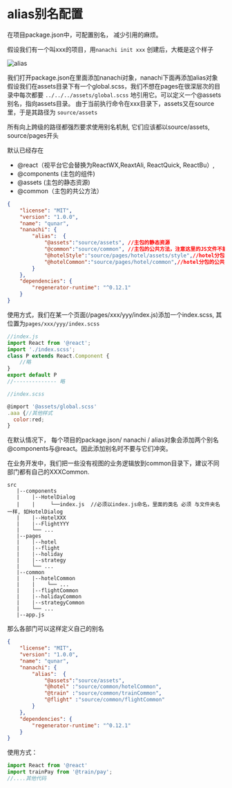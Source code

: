 # alias别名配置

在项目package.json中，可配置别名， 减少引用的麻烦。

假设我们有一个叫xxx的项目，用`nanachi init xxx` 创建后，大概是这个样子

![alias](./alias.png)

我们打开package.json在里面添加nanachi对象，nanachi下面再添加alias对象
假设我们在assets目录下有一个global.scss，我们不想在pages在很深层次的目录中每次都要
`../../../assets/global.scss` 地引用它。可以定义一个@assets别名，指向assets目录。
由于当前执行命令在xxx目录下，assets又在source里，于是其路径为 `source/assets`

所有向上跨级的路径都强烈要求使用别名机制, 它们应该都以source/assets, source/pages开头

默认已经存在 
- @react（视平台它会替换为ReactWX,ReaxtAli, ReactQuick, ReactBu）,
- @components (主包的组件)
- @assets (主包的静态资源)
- @common（主包的共公方法）

```json
{
    "license": "MIT",
    "version": "1.0.0",
    "name": "qunar",
    "nanachi": {
        "alias":  {
            "@assets":"source/assets", //主包的静态资源
            "@common":"source/common", //主包的公共方法，注意这里的JS文件不能出现 JSX
            "@hotelStyle":"source/pages/hotel/assets/style",//hotel分包的样式
            "@hotelCommon":"source/pages/hotel/common",//hotel分包的公共方法
        }
    },
    "dependencies": {
        "regenerator-runtime": "^0.12.1"
    }
}
```

使用方式，我们在某一个页面(/pages/xxx/yyy/index.js)添加一个index.scss, 其位置为`pages/xxx/yyy/index.scss`

```javascript
//index.js
import React from '@react';
import './index.scss';
class P extends React.Component {
    //略
}
export default P
//-------------- 略

//index.scss

@import '@assets/global.scss'
.aaa {//其他样式
  color:red;
}
```

在默认情况下， 每个项目的package.json/ nanachi / alias对象会添加两个别名@components与@react。因此添加别名时不要与它们冲突。

在业务开发中，我们把一些没有视图的业务逻辑放到common目录下，建议不同部门都有自己的XXXCommon.
```shell
src
   |--components
   |    |--HotelDialog
   |    |     └──index.js  //必须以index.js命名，里面的类名 必须 与文件夹名一样, 如HotelDialog
   |    |--HotelXXX
   |    |--FlightYYY
   |    └── ...
   |--pages
   |    |--hotel
   |    |--flight
   |    |--holiday
   |    |--strategy
   |    └── ...
   |--common
   |    |--hotelCommon
   |    |    └── ...
   |    |--flightCommon
   |    |--holidayCommon
   |    |--strategyCommon
   |    └── ...
   |--app.js
```
那么各部门可以这样定义自己的别名

```json
{
    "license": "MIT",
    "version": "1.0.0",
    "name": "qunar",
    "nanachi": {
        "alias":  {
            "@assets":"source/assets",
            "@hotel" :"source/common/hotelCommon",
            "@train" :"source/common/trainCommon",
            "@flight" :"source/common/flightCommon"
        }
    },
    "dependencies": {
        "regenerator-runtime": "^0.12.1"
    }
}
```
使用方式：

```jsx
import React from '@react'
import trainPay from '@train/pay';
//....其他代码

```
